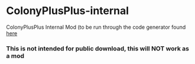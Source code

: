 # ColonyPlusPlus-internal
ColonyPlusPlus Internal Mod (to be run through the code generator found [here](https://github.com/ColonyPlusPlus/ColonyPlusPlus-Generator)

### This is not intended for public download, this will NOT work as a mod

